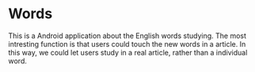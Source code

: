 # Words

This is a Android application about the English words studying. 
The most intresting function is that users could touch the new words in a article. 
In this way, we could let users study in a real article, rather than a individual word.
